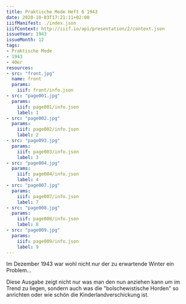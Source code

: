 ```yaml
---
title: Praktische Mode Heft 6 1943
date: 2020-10-03T17:21:11+02:00
iiifManifest: ./index.json
iiifContext: http://iiif.io/api/presentation/2/context.json
issueYear: 1943
issueMonth: 12
tags:
- Praktische Mode
- 1943
- 40er
resources:
- src: "front.jpg"
  name: front
  params:
    iiif: front/info.json
- src: "page001.jpg"
  params:
    iiif: page001/info.json
    label: 1
- src: "page002.jpg"
  params:
    iiif: page002/info.json
    label: 2
- src: "page093.jpg"
  params:
    iiif: page003/info.json
    label: 3
- src: "page004.jpg"
  params:
    iiif: page004/info.json
    label: 4
- src: "page007.jpg"
  params:
    iiif: page007/info.json
    label: 7
- src: "page008.jpg"
  params:
    iiif: page008/info.json
    label: 8
- src: "page009.jpg"
  params:
    iiif: page009/info.json
    label: 9
---
```

Im Dezember 1943 war wohl nicht nur der zu erwartende Winter ein Problem...
<!--more-->
Diese Ausgabe zeigt nicht nur was man den nun anziehen kann um im Trend zu liegen, sondern auch was die "bolschewistische Horden" so anrichten oder wie schön die Kinderlandverschickung ist.

